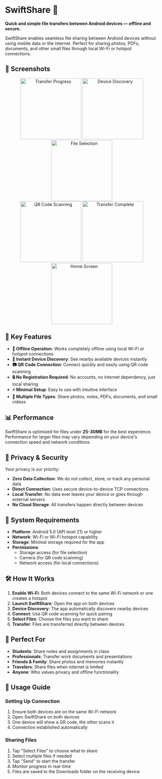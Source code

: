 # SwiftShare 📱

**Quick and simple file transfers between Android devices — offline and secure.**

SwiftShare enables seamless file sharing between Android devices without using mobile data or the internet. Perfect for sharing photos, PDFs, documents, and other small files through local Wi-Fi or hotspot connections.

## 🌟 Screenshots

<div align="center">
  <img src="https://github.com/user-attachments/assets/bf0cff6d-d5d8-4f08-a6f9-244f8cd3b811" alt="Transfer Progress" width="200"/>
  <img src="https://github.com/user-attachments/assets/9c32f620-8716-4184-b062-29ea435ddec0" alt="Device Discovery" width="200"/>
  <img src="https://github.com/user-attachments/assets/945ce958-3bad-4dcd-be75-3151e3810d49" alt="File Selection" width="200"/>
</div>

<div align="center">
  <img src="https://github.com/user-attachments/assets/02a455b4-53b3-4fd1-b3da-bf3dd4dacae0" alt="QR Code Scanning" width="200"/>
  <img src="https://github.com/user-attachments/assets/1db77488-59db-46dc-ac10-1e6897a3bd7c" alt="Transfer Complete" width="200"/>
  <img src="https://github.com/user-attachments/assets/9476f140-6fbb-45c7-8e78-17774ebb508c" alt="Home Screen" width="200"/>
</div>

## 🚀 Key Features

- **🔌 Offline Operation**: Works completely offline using local Wi-Fi or hotspot connections
- **📡 Instant Device Discovery**: See nearby available devices instantly
- **📷 QR Code Connection**: Connect quickly and easily using QR code scanning
- **🔒 No Registration Required**: No accounts, no internet dependency, just local sharing
- **⚡ Minimal Setup**: Easy to use with intuitive interface
- **📁 Multiple File Types**: Share photos, notes, PDFs, documents, and small videos

## 📊 Performance

SwiftShare is optimized for files under **25-30MB** for the best experience. Performance for larger files may vary depending on your device's connection speed and network conditions.

## 🔐 Privacy & Security

Your privacy is our priority:

- **Zero Data Collection**: We do not collect, store, or track any personal data
- **Direct Connection**: Uses secure device-to-device TCP connections
- **Local Transfer**: No data ever leaves your device or goes through external servers
- **No Cloud Storage**: All transfers happen directly between devices

## 📱 System Requirements

- **Platform**: Android 5.0 (API level 21) or higher
- **Network**: Wi-Fi or Wi-Fi hotspot capability
- **Storage**: Minimal storage required for the app
- **Permissions**: 
  - Storage access (for file selection)
  - Camera (for QR code scanning)
  - Network access (for local connections)

## 🛠️ How It Works

1. **Enable Wi-Fi**: Both devices connect to the same Wi-Fi network or one creates a hotspot
2. **Launch SwiftShare**: Open the app on both devices
3. **Device Discovery**: The app automatically discovers nearby devices
4. **Connect**: Use QR code scanning for quick pairing
5. **Select Files**: Choose the files you want to share
6. **Transfer**: Files are transferred directly between devices

## 👥 Perfect For

- **Students**: Share notes and assignments in class
- **Professionals**: Transfer work documents and presentations
- **Friends & Family**: Share photos and memories instantly
- **Travelers**: Share files when internet is limited
- **Anyone**: Who values privacy and offline functionality


## 📖 Usage Guide

### Setting Up Connection
1. Ensure both devices are on the same Wi-Fi network
2. Open SwiftShare on both devices
3. One device will show a QR code, the other scans it
4. Connection established automatically

### Sharing Files
1. Tap "Select Files" to choose what to share
2. Select multiple files if needed
3. Tap "Send" to start the transfer
4. Monitor progress in real-time
5. Files are saved to the Downloads folder on the receiving device

